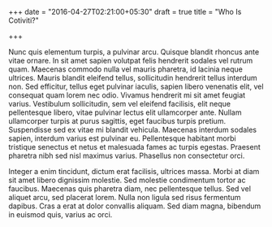 +++
date = "2016-04-27T02:21:00+05:30"
draft = true
title = "Who Is Cotiviti?"

+++

Nunc quis elementum turpis, a pulvinar arcu. Quisque blandit rhoncus ante vitae ornare. In sit amet sapien volutpat felis hendrerit sodales vel rutrum quam. Maecenas commodo nulla vel mauris pharetra, id lacinia neque ultrices. Mauris blandit eleifend tellus, sollicitudin hendrerit tellus interdum non. Sed efficitur, tellus eget pulvinar iaculis, sapien libero venenatis elit, vel consequat quam lorem nec odio. Vivamus hendrerit mi sit amet feugiat varius. Vestibulum sollicitudin, sem vel eleifend facilisis, elit neque pellentesque libero, vitae pulvinar lectus elit ullamcorper ante. Nullam ullamcorper turpis at purus sagittis, eget faucibus turpis pretium. Suspendisse sed ex vitae mi blandit vehicula. Maecenas interdum sodales sapien, interdum varius est pulvinar eu. Pellentesque habitant morbi tristique senectus et netus et malesuada fames ac turpis egestas. Praesent pharetra nibh sed nisl maximus varius. Phasellus non consectetur orci.

Integer a enim tincidunt, dictum erat facilisis, ultrices massa. Morbi at diam sit amet libero dignissim molestie. Sed molestie condimentum tortor ac faucibus. Maecenas quis pharetra diam, nec pellentesque tellus. Sed vel aliquet arcu, sed placerat lorem. Nulla non ligula sed risus fermentum dapibus. Cras a erat at dolor convallis aliquam. Sed diam magna, bibendum in euismod quis, varius ac orci.
